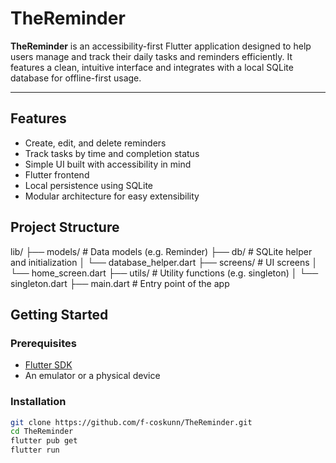 # TheReminder

**TheReminder** is an accessibility-first Flutter application designed to help users manage and track their daily tasks and reminders efficiently. It features a clean, intuitive interface and integrates with a local SQLite database for offline-first usage.

---

## Features

- Create, edit, and delete reminders
- Track tasks by time and completion status
- Simple UI built with accessibility in mind
- Flutter frontend
- Local persistence using SQLite
- Modular architecture for easy extensibility

## Project Structure

lib/
├── models/ # Data models (e.g. Reminder)
├── db/ # SQLite helper and initialization
│ └── database_helper.dart
├── screens/ # UI screens
│ └── home_screen.dart
├── utils/ # Utility functions (e.g. singleton)
│ └── singleton.dart
├── main.dart # Entry point of the app


##  Getting Started

### Prerequisites

- [Flutter SDK](https://flutter.dev/docs/get-started/install)
- An emulator or a physical device

### Installation

```bash
git clone https://github.com/f-coskunn/TheReminder.git
cd TheReminder
flutter pub get
flutter run

